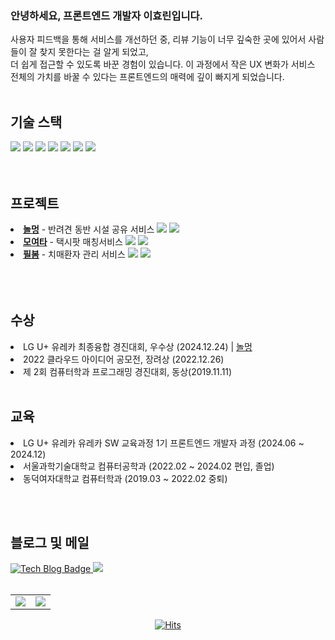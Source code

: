 
<h3>안녕하세요, 프론트엔드 개발자 이효린입니다.</h3>
사용자 피드백을 통해 서비스를 개선하던 중, 리뷰 기능이 너무 깊숙한 곳에 있어서 사람들이 잘 찾지 못한다는 걸 알게 되었고, <br/> 더 쉽게 접근할 수 있도록 바꾼 경험이 있습니다.
이 과정에서 작은 UX 변화가 서비스 전체의 가치를 바꿀 수 있다는 프론트엔드의 매력에 깊이 빠지게 되었습니다. <br/>
  <br/>






<div align="start">
<h2>기술 스택</h2>
<img src="https://img.shields.io/badge/HTML5-E34F26?style=flat&logo=HTML5&logoColor=white"/> 
<img src="https://img.shields.io/badge/CSS3-1572B6?style=flat&logo=CSS3&logoColor=white"/> 
<img src="https://img.shields.io/badge/JavaScript-F7DF1E?style=flat&logo=JavaScript&logoColor=white"/>
<img src="https://img.shields.io/badge/React-61DAFB?style=flat&logo=React&logoColor=white"/> 
<img src="https://img.shields.io/badge/typescript-3178C6?style=flat&logo=typescript&logoColor=white"/>
<img src="https://img.shields.io/badge/Tanstack-query-FF4154?style=flat&logo=reactquery&logoColor=white"/>
<img src="https://img.shields.io/badge/React%20Native-61DAFB?style=flat&logo=react&logoColor=white"/>
 <br/>
 <br/><br/>


<h2>프로젝트</h2>
<li><strong><a href = "https://github.com/Nolmung/Nolmung-client">놀멍</a></strong> - 반려견 동반 시설 공유 서비스 <img src="https://img.shields.io/badge/React-61DAFB?style=flat"/>  <img src="https://img.shields.io/badge/TS-3178C6?style=flat"/> </li>
<li><strong><a href = "https://github.com/TeamFighting/moyeota-web">모여타</a></strong> - 택시팟 매칭서비스 <img src="https://img.shields.io/badge/React-61DAFB?style=flat"/>  <img src="https://img.shields.io/badge/TS-3178C6?style=flat"/></li>
<li><strong><a href = "https://github.com/One-Hunnit/Fillbom-Front">필봄</a></strong> - 치매환자 관리 서비스 <img src="https://img.shields.io/badge/RN-61DAFB?style=flat"/>  <img src="https://img.shields.io/badge/TS-3178C6?style=flat"/></li>
 <br/>
</div>
 <br/>
 <br/>

<h2>수상</h2>
<li>LG U+ 유레카 최종융합 경진대회, 우수상 (2024.12.24) |  <a href = "https://github.com/Nolmung/Nolmung-client">놀멍</a> </li>
<li>2022 클라우드 아이디어 공모전, 장려상 (2022.12.26) </li>
<li>제 2회 컴퓨터학과 프로그래밍 경진대회, 동상(2019.11.11)</li>
 <br/>
 
<h2>교육</h2>
<li>LG U+ 유레카 유레카 SW 교육과정 1기 프론트엔드 개발자 과정 (2024.06 ~ 2024.12)<br/></li>
<li>서울과학기술대학교 컴퓨터공학과 (2022.02 ~ 2024.02 편입, 졸업) <br/></li>
<li>동덕여자대학교 컴퓨터학과 (2019.03 ~ 2022.02 중퇴) </li>

 <br/><br/>
</div>



<h2>블로그 및 메일</h2>
  <div>
     <a href="https://hyorish03.tistory.com/">
       <img src="http://img.shields.io/badge/-Tech%20blog-black?style=flat-square&logo=github" alt="Tech Blog Badge"/>
     </a>    
    <a href="mailto:hyorish2001@gmail.com"><img src="https://img.shields.io/badge/Gmail-d14836?style=flat-square&logo=Gmail&logoColor=white&link=mailto:hyorish2001@gmail.com)"/></a>
    </div>
    <br />
    <div>
    
<div align='center'>

<table>
  <tr>
    <td>
      <a href="https://wakatime.com/@hyorish03">
        <img src="https://github-readme-stats.vercel.app/api/wakatime?username=hyorish03&layout=compact" />
      </a>
    </td>
    <td>
      <a href="https://github.com/anuraghazra/github-readme-stats">
        <img src="https://github-readme-stats.vercel.app/api?username=hyorish03" />
      </a>
    </td>
  </tr>
</table>

[![Hits](https://hits.seeyoufarm.com/api/count/incr/badge.svg?url=https%3A%2F%2Fgithub.com%2Fhyorish03&count_bg=%23D2A5F8&title_bg=%23555555&icon=&icon_color=%23E7E7E7&title=hits&edge_flat=false)](https://hits.seeyoufarm.com)

</div>
